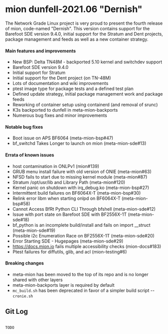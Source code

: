 # mion dunfell-2021.06 "Dernish"

The Network Grade Linux project is very proud to present the fourth release of
mion, code-named "Dernish". This version contains support for the Barefoot SDE
version 9.4.0, initial support for the Stratum and Dent projects, package
management and feeds as well as a new container strategy.

#### Main features and improvements

- New BSP: Delta TN48M - backported 5.10 kernel and switchdev support
- Barefoot SDE version 9.4.0
- Initial support for Stratum
- Initial support for the Dent project (on TN-48M)
- Lots of documentation and wiki improvements
- ptest image type for package tests and a defined test plan
- Defined update strategy, initial package management work and package feeds
- Reworking of container setup using containerd (and removal of srunc)
- K3s backported to dunfell in meta-mion-backports
- Numerous bug fixes and minor improvements

#### Notable bug fixes

- Boot issue on APS BF6064 (meta-mion-bsp#47)
- bf_switchd Takes Longer to launch on mion (meta-mion-sde#13)

#### Errata of known issues

- host contamination in ONLPv1 (mion#139)
- GRUB menu install failure with old version of ONIE (meta-mion#63)
- NFSD fails to start due to missing kernel module (meta-mion#87)
- Stratum /opt/usr/lib and Library Path (meta-mion#120)
- Kernel panic on shutdown with irq_debug.ko (meta-mion-bsp#27)
- Intermittent build failures on BF6064X-T (meta-mion-bsp#30)
- Relink error libm when starting onlpd on BF6064X-T (meta-mion-bsp#58)
- Cannot Access BfRt Python CLI Through bfshell (meta-mion-sde#12)
- Issue with port state on Barefoot SDE with BF2556X-1T (meta-mion-sde#18)
- bf_python is an incomplete build/install and fails on import __struct
  (meta-mion-sde#19)
- Possible i2c Enumeration Race on BF2556X-1T (meta-mion-sde#20)
- Error Starting SDE - Hugepages (meta-mion-sde#29)
- <https://docs.mion.io> fails multiple accessibility checks (mion-docs#183)
- Ptest failures for diffutils, glib, and acl (mion-testing#6)

#### Breaking changes

- meta-mion has been moved to the top of its repo and is no longer shared with
  other layers
- meta-mion-backports layer is required by default
- `mc_build.sh` has been deprecated in favor of a simpler build script --`cronie.sh`

## Git Log

```shell

TODO

```

